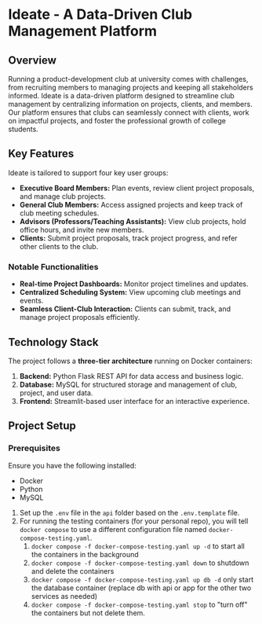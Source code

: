 # Ideate - A Data-Driven Club Management Platform

## Overview
Running a product-development club at university comes with challenges, from recruiting members to managing projects and keeping all stakeholders informed. Ideate is a data-driven platform designed to streamline club management by centralizing information on projects, clients, and members. Our platform ensures that clubs can seamlessly connect with clients, work on impactful projects, and foster the professional growth of college students.

## Key Features
Ideate is tailored to support four key user groups:
- **Executive Board Members:** Plan events, review client project proposals, and manage club projects.
- **General Club Members:** Access assigned projects and keep track of club meeting schedules.
- **Advisors (Professors/Teaching Assistants):** View club projects, hold office hours, and invite new members.
- **Clients:** Submit project proposals, track project progress, and refer other clients to the club.

### Notable Functionalities
- **Real-time Project Dashboards:** Monitor project timelines and updates.
- **Centralized Scheduling System:** View upcoming club meetings and events.
- **Seamless Client-Club Interaction:** Clients can submit, track, and manage project proposals efficiently.

## Technology Stack
The project follows a **three-tier architecture** running on Docker containers:
1. **Backend:** Python Flask REST API for data access and business logic.
2. **Database:** MySQL for structured storage and management of club, project, and user data.
3. **Frontend:** Streamlit-based user interface for an interactive experience.

## Project Setup
### Prerequisites
Ensure you have the following installed:
- Docker
- Python
- MySQL

1. Set up the `.env` file in the `api` folder based on the `.env.template` file.
1. For running the testing containers (for your personal repo), you will tell `docker compose` to use a different configuration file named `docker-compose-testing.yaml`.
   1. `docker compose -f docker-compose-testing.yaml up -d` to start all the containers in the background
   1. `docker compose -f docker-compose-testing.yaml down` to shutdown and delete the containers
   1. `docker compose -f docker-compose-testing.yaml up db -d` only start the database container (replace db with api or app for the other two services as needed)
   1. `docker compose -f docker-compose-testing.yaml stop` to "turn off" the containers but not delete them.
